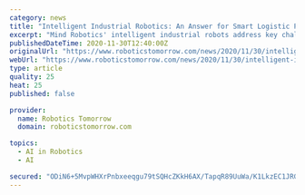 ```yaml
---
category: news
title: "Intelligent Industrial Robotics: An Answer for Smart Logistic Productivity in Post Covid"
excerpt: "Mind Robotics' intelligent industrial robots address key challenges facing industry players today with next-gen solutions that are accurate, precise, and cost-effective. Mech-Mind Robotics (\"Mech-Mind\") is a fast-growing Chinese startup backed by leading venture capital including SEQUOIA Capital China and Intel Capital with its core massive applied technologies in high-performance 3D cameras,"
publishedDateTime: 2020-11-30T12:40:00Z
originalUrl: "https://www.roboticstomorrow.com/news/2020/11/30/intelligent-industrial-robotics-an-answer-for-smart-logistic-productivity-in-post-covid/15969/"
webUrl: "https://www.roboticstomorrow.com/news/2020/11/30/intelligent-industrial-robotics-an-answer-for-smart-logistic-productivity-in-post-covid/15969/"
type: article
quality: 25
heat: 25
published: false

provider:
  name: Robotics Tomorrow
  domain: roboticstomorrow.com

topics:
  - AI in Robotics
  - AI

secured: "ODiN6+5MvpWHXrPnbxeeqgu79tSQHcZKkH6AX/TapqR89UuWa/K1LkzEC1JRGhNhb4qKPHulS/2+qGKcbCQRSbifwpLQX0tF/VbC0YDgn06ohr6IGKIG2ZvNRCUafy3C3KXjfOh+GHnZb7/dm3FKsnzoTg7I3iqhdBtSJrqEmfo6JMH9mRFjalDTzgEb5RX2giunLc4U0SM+6SgHpwG7XiAogyT4navvE0GJdOolYoCXVdvILhLgC2D5UweCZoraUsRL2DnlZNx0Dp7Yn3hdWbDJCKXq9ss2fCwSPm9OyK+I4/k7g+TAELn6m3S4h6fKhcfg5r0XrgHNyl1Rx/m9YDK0TVqC7AvrJao+OW2b9BI=;wv0PHmh+pUUxhCQzD2JpMA=="
---
```


